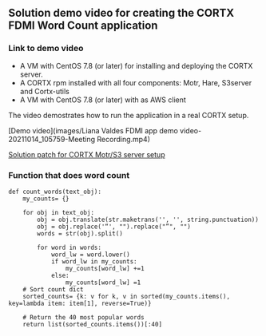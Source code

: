## Solution demo video for creating the CORTX FDMI Word Count application


### Link to demo video 

- A VM with CentOS 7.8 (or later) for installing and deploying the CORTX server.
- A CORTX rpm installed with all four components: Motr, Hare, S3server and Cortx-utils 
- A VM with CentOS 7.8 (or later) with as AWS client 

The video demostrates how to run the application in a real CORTX setup.

[Demo video](images/Liana Valdes FDMI app demo video-20211014_105759-Meeting Recording.mp4)

[Solution patch for CORTX Motr/S3 server setup](https://gist.github.com/trshaffer/9b2fd7f352e3dc3f688af789e3e451d7#file-0001-local-changes-patch)

### Function that does word count

```
def count_words(text_obj):
    my_counts= {}
    
    for obj in text_obj:
        obj = obj.translate(str.maketrans('', '', string.punctuation))
        obj = obj.replace('“', "").replace("”", "")
        words = str(obj).split()

        for word in words:
            word_lw = word.lower()
            if word_lw in my_counts:
                my_counts[word_lw] +=1
            else:
                my_counts[word_lw] =1
    # Sort count dict
    sorted_counts= {k: v for k, v in sorted(my_counts.items(), key=lambda item: item[1], reverse=True)}
    
    # Return the 40 most popular words           
    return list(sorted_counts.items())[:40]
 ```



